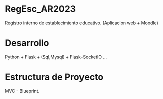 # RegEsc_AR2023
Registro interno de establecimiento educativo. (Aplicacion web + Moodle)

# Desarrollo
Python + Flask + (Sql,Mysql) + Flask-SocketIO ...

# Estructura de Proyecto
MVC - Blueprint.
